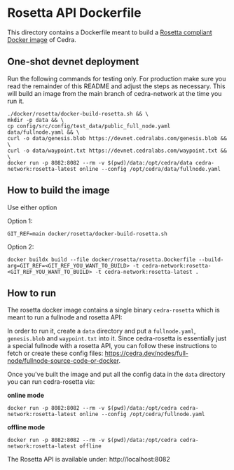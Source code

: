 # Rosetta API Dockerfile

This directory contains a Dockerfile meant to build a [Rosetta compliant Docker image](https://www.rosetta-api.org/docs/node_deployment.html) of Cedra.

## One-shot devnet deployment

Run the following commands for testing only. For production make sure you read the remainder of this README and adjust the steps as necessary.
This will build an image from the main branch of cedra-network at the time you run it.

```
./docker/rosetta/docker-build-rosetta.sh && \
mkdir -p data && \
cp config/src/config/test_data/public_full_node.yaml data/fullnode.yaml && \
curl -o data/genesis.blob https://devnet.cedralabs.com/genesis.blob && \
curl -o data/waypoint.txt https://devnet.cedralabs.com/waypoint.txt && \
docker run -p 8082:8082 --rm -v $(pwd)/data:/opt/cedra/data cedra-network:rosetta-latest online --config /opt/cedra/data/fullnode.yaml
```

## How to build the image

Use either option

Option 1:

```
GIT_REF=main docker/rosetta/docker-build-rosetta.sh
```

Option 2:

```
docker buildx build --file docker/rosetta/rosetta.Dockerfile --build-arg=GIT_REF=<GIT_REF_YOU_WANT_TO_BUILD> -t cedra-network:rosetta-<GIT_REF_YOU_WANT_TO_BUILD> -t cedra-network:rosetta-latest .
```

## How to run

The rosetta docker image contains a single binary `cedra-rosetta` which is meant to run a fullnode and rosetta API:

In order to run it, create a `data` directory and put a `fullnode.yaml`, `genesis.blob` and `waypoint.txt` into it.
Since cedra-rosetta is essentially just a special fullnode with a rosetta API, you can follow these instructions to fetch or create these config files: https://cedra.dev/nodes/full-node/fullnode-source-code-or-docker.

Once you've built the image and put all the config data in the `data` directory you can run cedra-rosetta via:

**online mode**

```
docker run -p 8082:8082 --rm -v $(pwd)/data:/opt/cedra cedra-network:rosetta-latest online --config /opt/cedra/fullnode.yaml
```

**offline mode**

```
docker run -p 8082:8082 --rm -v $(pwd)/data:/opt/cedra cedra-network:rosetta-latest offline
```

The Rosetta API is available under: http://localhost:8082

